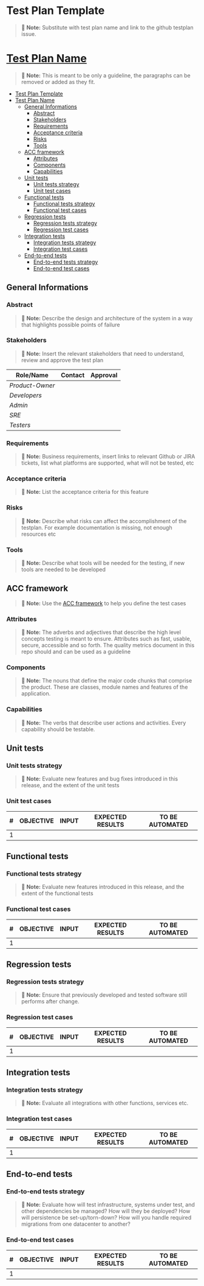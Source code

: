 <!--
Based on: https://books.google.it/books?id=vHlTOVTKHeUC&hl=it&source=gbs_navlinks_s
          https://testing.googleblog.com/2016/06/the-inquiry-method-for-test-planning.html
          https://testing.googleblog.com/2011/09/10-minute-test-plan.html
-->

# Test Plan Template

> :memo: **Note:** Substitute with test plan name and link to the github testplan issue.
>
# [Test Plan Name](https://github.com/input-output-hk/catalyst-voices/issues/481)

> :memo: **Note:** This is meant to be only a guideline, the paragraphs can be removed or added as they fit.

* [Test Plan Template](#test-plan-template)
* [Test Plan Name](#test-plan-name)
    * [General Informations](#general-informations)
        * [Abstract](#abstract)
        * [Stakeholders](#stakeholders)
        * [Requirements](#requirements)
        * [Acceptance criteria](#acceptance-criteria)
        * [Risks](#risks)
        * [Tools](#tools)
    * [ACC framework](#acc-framework)
        * [Attributes](#attributes)
        * [Components](#components)
        * [Capabilities](#capabilities)
    * [Unit tests](#unit-tests)
        * [Unit tests strategy](#unit-tests-strategy)
        * [Unit test cases](#unit-test-cases)
    * [Functional tests](#functional-tests)
        * [Functional tests strategy](#functional-tests-strategy)
        * [Functional test cases](#functional-test-cases)
    * [Regression tests](#regression-tests)
        * [Regression tests strategy](#regression-tests-strategy)
        * [Regression test cases](#regression-test-cases)
    * [Integration tests](#integration-tests)
        * [Integration tests strategy](#integration-tests-strategy)
        * [Integration test cases](#integration-test-cases)
    * [End-to-end tests](#end-to-end-tests)
        * [End-to-end tests strategy](#end-to-end-tests-strategy)
        * [End-to-end test cases](#end-to-end-test-cases)

## General Informations

### Abstract

> :memo: **Note:** Describe the design and architecture of the system in a way that highlights possible points of failure

### Stakeholders

> :memo: **Note:** Insert the relevant stakeholders that need to understand, review and approve the test plan

| Role/Name       | Contact        | Approval       |
|-----------------|----------------|----------------|
| *Product-Owner* |                |                |
| *Developers*    |                |                |
| *Admin*         |                |                |
| *SRE*           |                |                |
| *Testers*       |                |                |

### Requirements

> :memo: **Note:** Business requirements, insert links to relevant Github or JIRA tickets,
> list what platforms are supported, what will not be tested, etc

### Acceptance criteria

> :memo: **Note:** List the acceptance criteria for this feature

### Risks

> :memo: **Note:** Describe what risks can affect the accomplishment of the testplan.
For example documentation is missing, not enough resources etc

### Tools

> :memo: **Note:** Describe what tools will be needed for the testing, if new tools are needed to be developed

## ACC framework

> :memo: **Note:** Use the [ACC framework](https://testing.googleblog.com/2011/09/10-minute-test-plan.html)
> to help you define the test cases

### Attributes

> :memo: **Note:** The adverbs and adjectives that describe the high level concepts testing is meant to ensure.
> Attributes such as fast, usable, secure, accessible and so forth.
> The quality metrics document in this repo should and can be used as a guideline

### Components

> :memo: **Note:** The nouns that define the major code chunks that comprise the product.
These are classes, module names and features of the application.

### Capabilities

> :memo: **Note:** The verbs that describe user actions and activities.
> Every capability should be testable.

## Unit tests

### Unit tests strategy

> :memo: **Note:** Evaluate new features and bug fixes introduced in this release, and the extent of the unit tests

### Unit test cases

| \#  | OBJECTIVE | INPUT | EXPECTED RESULTS | TO BE AUTOMATED |
| --- | --------- | ----- | ---------------- | --------------- |
| 1   |           |       |                  |                 |

## Functional tests

### Functional tests strategy

> :memo: **Note:** Evaluate new features introduced in this release, and the extent of the functional tests

### Functional test cases

| \#  | OBJECTIVE | INPUT | EXPECTED RESULTS | TO BE AUTOMATED |
| --- | --------- | ----- | ---------------- | --------------- |
| 1   |           |       |                  |                 |

## Regression tests

### Regression tests strategy

> :memo: **Note:** Ensure that previously developed and tested software still performs after change.

### Regression test cases

| \#  | OBJECTIVE | INPUT | EXPECTED RESULTS | TO BE AUTOMATED |
| --- | --------- | ----- | ---------------- | --------------- |
| 1   |           |       |                  |                 |

## Integration tests

### Integration tests strategy

> :memo: **Note:** Evaluate all integrations with other functions, services etc.

### Integration test cases

| \#  | OBJECTIVE | INPUT | EXPECTED RESULTS | TO BE AUTOMATED |
| --- | --------- | ----- | ---------------- | --------------- |
| 1   |           |       |                  |                 |

## End-to-end tests

### End-to-end tests strategy

> :memo: **Note:** Evaluate how will test infrastructure, systems under test, and other dependencies be managed?
> How will they be deployed?
> How will persistence be set-up/torn-down?
> How will you handle required migrations from one datacenter to another?

### End-to-end test cases

| \#  | OBJECTIVE | INPUT | EXPECTED RESULTS | TO BE AUTOMATED |
| --- | --------- | ----- | ---------------- | --------------- |
| 1   |           |       |                  |                 |

